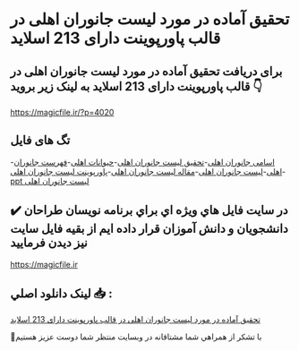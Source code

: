 # تحقیق آماده در مورد لیست جانوران اهلی در قالب پاورپوینت دارای 213 اسلاید

## برای دریافت تحقیق آماده در مورد لیست جانوران اهلی در قالب پاورپوینت دارای 213 اسلاید به لینک زیر بروید 👇

https://magicfile.ir/?p=4020

## تگ های فایل

-[اسامی جانوران اهلی](https://magicfile.ir/product/%d8%aa%d8%ad%d9%82%db%8c%d9%82-%d9%84%db%8c%d8%b3%d8%aa-%d8%ac%d8%a7%d9%86%d9%88%d8%b1%d8%a7%d9%86-%d8%a7%d9%87%d9%84%db%8c-%d8%af%d8%b1-%d9%be%d8%a7%d9%88%d8%b1%d9%be%d9%88%db%8c%d9%86%d8%aa/)-[تحقیق لیست جانوران اهلی](https://magicfile.ir/product/%d8%aa%d8%ad%d9%82%db%8c%d9%82-%d9%84%db%8c%d8%b3%d8%aa-%d8%ac%d8%a7%d9%86%d9%88%d8%b1%d8%a7%d9%86-%d8%a7%d9%87%d9%84%db%8c-%d8%af%d8%b1-%d9%be%d8%a7%d9%88%d8%b1%d9%be%d9%88%db%8c%d9%86%d8%aa/)-[حیوانات اهلی](https://magicfile.ir/product/%d8%aa%d8%ad%d9%82%db%8c%d9%82-%d9%84%db%8c%d8%b3%d8%aa-%d8%ac%d8%a7%d9%86%d9%88%d8%b1%d8%a7%d9%86-%d8%a7%d9%87%d9%84%db%8c-%d8%af%d8%b1-%d9%be%d8%a7%d9%88%d8%b1%d9%be%d9%88%db%8c%d9%86%d8%aa/)-[فهرست جانوران اهلی](https://magicfile.ir/product/%d8%aa%d8%ad%d9%82%db%8c%d9%82-%d9%84%db%8c%d8%b3%d8%aa-%d8%ac%d8%a7%d9%86%d9%88%d8%b1%d8%a7%d9%86-%d8%a7%d9%87%d9%84%db%8c-%d8%af%d8%b1-%d9%be%d8%a7%d9%88%d8%b1%d9%be%d9%88%db%8c%d9%86%d8%aa/)-[لیست جانوران اهلی](https://magicfile.ir/product/%d8%aa%d8%ad%d9%82%db%8c%d9%82-%d9%84%db%8c%d8%b3%d8%aa-%d8%ac%d8%a7%d9%86%d9%88%d8%b1%d8%a7%d9%86-%d8%a7%d9%87%d9%84%db%8c-%d8%af%d8%b1-%d9%be%d8%a7%d9%88%d8%b1%d9%be%d9%88%db%8c%d9%86%d8%aa/)-[مقاله لیست جانوران اهلی](https://magicfile.ir/product/%d8%aa%d8%ad%d9%82%db%8c%d9%82-%d9%84%db%8c%d8%b3%d8%aa-%d8%ac%d8%a7%d9%86%d9%88%d8%b1%d8%a7%d9%86-%d8%a7%d9%87%d9%84%db%8c-%d8%af%d8%b1-%d9%be%d8%a7%d9%88%d8%b1%d9%be%d9%88%db%8c%d9%86%d8%aa/)-[پاورپوینت لیست جانوران اهلی](https://magicfile.ir/product/%d8%aa%d8%ad%d9%82%db%8c%d9%82-%d9%84%db%8c%d8%b3%d8%aa-%d8%ac%d8%a7%d9%86%d9%88%d8%b1%d8%a7%d9%86-%d8%a7%d9%87%d9%84%db%8c-%d8%af%d8%b1-%d9%be%d8%a7%d9%88%d8%b1%d9%be%d9%88%db%8c%d9%86%d8%aa/)-[ppt لیست جانوران اهلی](https://magicfile.ir/product/%d8%aa%d8%ad%d9%82%db%8c%d9%82-%d9%84%db%8c%d8%b3%d8%aa-%d8%ac%d8%a7%d9%86%d9%88%d8%b1%d8%a7%d9%86-%d8%a7%d9%87%d9%84%db%8c-%d8%af%d8%b1-%d9%be%d8%a7%d9%88%d8%b1%d9%be%d9%88%db%8c%d9%86%d8%aa/)

## ✔️ در سايت فايل هاي ويژه اي براي برنامه نويسان طراحان دانشجويان و دانش آموزان قرار داده ايم از بقيه فايل سايت نيز ديدن فرماييد

https://magicfile.ir


## لينک دانلود اصلي 📥 :

[تحقیق آماده در مورد لیست جانوران اهلی در قالب پاورپوینت دارای 213 اسلاید](https://magicfile.ir/product/%d8%aa%d8%ad%d9%82%db%8c%d9%82-%d9%84%db%8c%d8%b3%d8%aa-%d8%ac%d8%a7%d9%86%d9%88%d8%b1%d8%a7%d9%86-%d8%a7%d9%87%d9%84%db%8c-%d8%af%d8%b1-%d9%be%d8%a7%d9%88%d8%b1%d9%be%d9%88%db%8c%d9%86%d8%aa/) 


🙏با تشکر از همراهي شما مشتاقانه در وبسایت منتظر شما دوست عزیز هستیم

